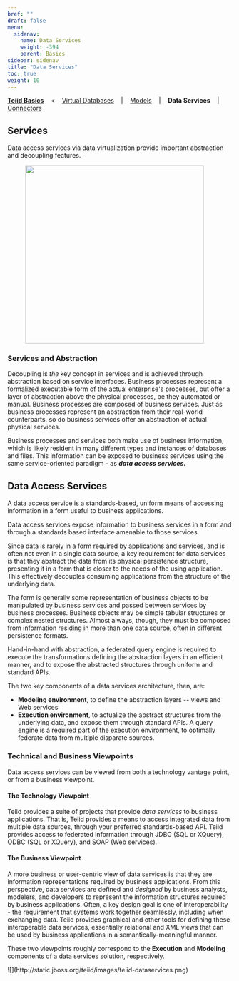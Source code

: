 ```yaml
---
bref: ""
draft: false
menu:
  sidenav:
    name: Data Services
    weight: -394
    parent: Basics
sidebar: sidenav
title: "Data Services"
toc: true
weight: 10
---
```

[**Teiid Basics**](..) &nbsp;&nbsp; < &nbsp;&nbsp; [Virtual Databases](../vdbs) &nbsp;&nbsp; | &nbsp;&nbsp; [Models](../models) &nbsp;&nbsp; | &nbsp;&nbsp; **Data Services** &nbsp;&nbsp; | &nbsp;&nbsp; [Connectors](../connectors)

## Services


Data access services via data virtualization provide important abstraction and decoupling features.

<div>
<img height="400" src="http://static.jboss.org/teiid/images/teiid-soa.png" frameborder="2" hspace="40" ></img>
</div>

### Services and Abstraction

Decoupling is _the_ key concept in services and is achieved through abstraction based on service interfaces. Business processes represent a formalized executable form of the actual enterprise's processes, but offer a layer of abstraction above the physical processes, be they automated or manual. Business processes are composed of business services. Just as business processes represent an abstraction from their real-world counterparts, so do business services offer an abstraction of actual physical services.

Business processes and services both make use of business information, which is likely resident in many different types and instances of databases and files. This information can be exposed to business services using the same service-oriented paradigm - as **_data access services._**

</td>

</tr>

</tbody>

</table>

## Data Access Services

<div class="well">A data access service is a standards-based, uniform means of accessing information in a form useful to business applications.</div>

Data access services expose information to business services in a form and through a standards based interface amenable to those services.

Since data is rarely in a form required by applications and services, and is often not even in a single data source, a key requirement for data services is that they abstract the data from its physical persistence structure, presenting it in a form that is closer to the needs of the using application. This effectively decouples consuming applications from the structure of the underlying data.

The form is generally some representation of business objects to be manipulated by business services and passed between services by business processes. Business objects may be simple tabular structures or complex nested structures. Almost always, though, they must be composed from information residing in more than one data source, often in different persistence formats.

Hand-in-hand with abstraction, a federated query engine is required to execute the transformations defining the abstraction layers in an efficient manner, and to expose the abstracted structures through uniform and standard APIs.

The two key components of a data services architecture, then, are:

<div class="proj_basics">

*   **Modeling environment**, to define the abstraction layers -- views and Web services
*   **Execution environment**, to actualize the abstract structures from the underlying data, and expose them through standard APIs. A query engine is a required part of the execution environment, to optimally federate data from multiple disparate sources.

</div>

### Technical and Business Viewpoints

Data access services can be viewed from both a technology vantage point, or from a business viewpoint.

#### The Technology Viewpoint

Teiid provides a suite of projects that provide _data services_ to business applications. That is, Teiid provides a means to access integrated data from multiple data sources, through your preferred standards-based API. Teiid provides access to federated information through JDBC (SQL or XQuery), ODBC (SQL or XQuery), and SOAP (Web services).

#### The Business Viewpoint

A more business or user-centric view of data services is that they are information representations required by business applications. From this perspective, data services are defined and _designed_ by business analysts, modelers, and developers to represent the information structures required by business applications. Often, a key design goal is one of interoperability - the requirement that systems work together seamlessly, including when exchanging data. Teiid provides graphical and other tools for defining these interoperable data services, essentially relational and XML views that can be used by business applications in a semantically-meaningful manner.

These two viewpoints roughly correspond to the **Execution** and **Modeling** components of a data services solution, respectively.

<div class="uploaded-img">![](http://static.jboss.org/teiid/images/teiid-dataservices.png)</div>